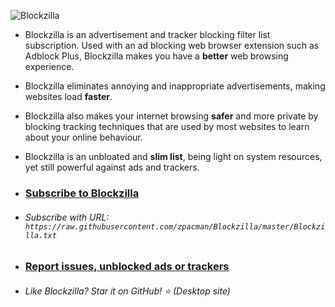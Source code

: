 ![Blockzilla](https://raw.githubusercontent.com/zpacman/Blockzilla/beta-testing/Blockzilla%20Logo.png "Blockzilla")

- Blockzilla is an advertisement and tracker blocking filter list subscription. Used with an ad blocking web browser extension such as Adblock Plus, Blockzilla makes you have a **better** web browsing experience.

- Blockzilla eliminates annoying and inappropriate advertisements, making websites load **faster**.

- Blockzilla also makes your internet browsing **safer** and more private by blocking tracking techniques that are used by most websites to learn about your online behaviour.

- Blockzilla is an unbloated and **slim list**, being light on system resources, yet still powerful against ads and trackers. 

- ### [Subscribe to Blockzilla](https://subscribe.adblockplus.org/?location=https://raw.githubusercontent.com/zpacman/Blockzilla/master/Blockzilla.txt&title=Blockzilla)

- ###### Subscribe with URL: `https://raw.githubusercontent.com/zpacman/Blockzilla/master/Blockzilla.txt`

- ### [Report issues, unblocked ads or trackers](./CONTRIBUTING.md)

- ###### Like Blockzilla? Star it on GitHub! :star: (Desktop site)
